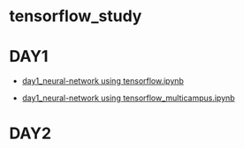 # tensorflow_study
 # DAY1
  - [day1_neural-network using tensorflow.ipynb](https://nbviewer.jupyter.org/github/hosung84lee/tensorflow_study/blob/master/day1_neural-network%20using%20tensorflow.ipynb)
  
  - [day1_neural-network using tensorflow_multicampus.ipynb](https://nbviewer.jupyter.org/github/hosung84lee/tensorflow_study/blob/master/day1_neural-network%20using%20tensorflow_multicampus.ipynb)


 # DAY2
